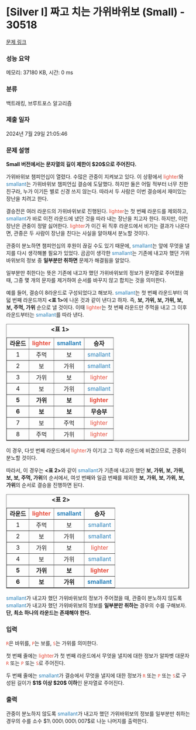 # [Silver I] 짜고 치는 가위바위보 (Small) - 30518 

[문제 링크](https://www.acmicpc.net/problem/30518) 

### 성능 요약

메모리: 37180 KB, 시간: 0 ms

### 분류

백트래킹, 브루트포스 알고리즘

### 제출 일자

2024년 7월 29일 21:05:46

### 문제 설명

<p><strong>Small 버전에서는 문자열의 길이 제한이 $20$으로 주어진다.</strong></p>

<p>가위바위보 챔피언십이 열렸다. 수많은 관중이 지켜보고 있다. 이 상황에서 <span style="color:#e74c3c;">lighter</span>와 <span style="color:#2980b9;">smallant</span>는 가위바위보 챔피언십 결승에 도달했다. 하지만 둘은 어릴 적부터 너무 친한 친구라, 누가 이기든 별로 신경 쓰지 않는다. 따라서 두 사람은 이번 결승에서 재미있는 장난을 치려고 한다.</p>

<p>결승전은 여러 라운드의 가위바위보로 진행된다. <span style="color:#e74c3c;">lighter</span>는 첫 번째 라운드를 제외하고, <span style="color:#2980b9;">smallant</span>가 바로 이전 라운드에 냈던 것을 따라 내는 장난을 치고자 한다. 하지만, 이런 장난은 관중이 정말 싫어한다. <span style="color:#e74c3c;">lighter</span>가 이긴 뒤 직후 라운드에서 비기는 결과가 나온다면, 관중은 두 사람이 장난을 친다는 사실을 알아채서 분노할 것이다.</p>

<p>관중이 분노하면 챔피언십의 후원이 끊길 수도 있기 때문에, <span style="color:#2980b9;">smallant</span>는 앞에 무엇을 낼지를 다시 생각해볼 필요가 있었다. 곰곰이 생각한 <span style="color:#2980b9;">smallant</span>는 기존에 내고자 했던 가위바위보의 정보 중 <strong>일부분만 취하면</strong> 문제가 해결됨을 알았다.</p>

<p>일부분만 취한다는 뜻은 기존에 내고자 했던 가위바위보의 정보가 문자열로 주어졌을 때, 그중 몇 개의 문자를 제거하여 순서를 바꾸지 않고 합치는 것을 의미한다.</p>

<p>예를 들어, 결승이 8라운드로 구성되었다고 해보자. <span style="color:#2980b9;">smallant</span>는 첫 번째 라운드부터 여덟 번째 라운드까지 <strong><표 1></strong>에 나온 것과 같이 낸다고 하자. 즉, <strong>보, 가위, 보, 가위, 보, 보, 주먹, 가위</strong> 순으로 낼 것이다. 이때 <span style="color:#e74c3c;">lighter</span>는 첫 번째 라운드만 주먹을 내고 그 이후 라운드부터는 <span style="color:#2980b9;">smallant</span>를 따라 낸다.</p>

<table align="center" border="1" cellpadding="1" cellspacing="1" class="table table-bordered" style="width: 500px;">
	<caption><strong><표 1></strong></caption>
	<tbody>
		<tr>
			<td style="text-align: center;"><strong>라운드</strong></td>
			<td style="text-align: center;"><span style="color:#e74c3c;"><strong>lighter</strong></span></td>
			<td style="text-align: center;"><span style="color:#2980b9;"><strong>smallant</strong></span></td>
			<td style="text-align: center;"><strong>승자</strong></td>
		</tr>
		<tr>
			<td style="text-align: center;">1</td>
			<td style="text-align: center;">주먹</td>
			<td style="text-align: center;">보</td>
			<td style="text-align: center;"><span style="color:#2980b9;">smallant</span></td>
		</tr>
		<tr>
			<td style="text-align: center;">2</td>
			<td style="text-align: center;">보</td>
			<td style="text-align: center;">가위</td>
			<td style="text-align: center;"><span style="color:#2980b9;">smallant</span></td>
		</tr>
		<tr>
			<td style="text-align: center;">3</td>
			<td style="text-align: center;">가위</td>
			<td style="text-align: center;">보</td>
			<td style="text-align: center;"><span style="color:#e74c3c;">lighter</span></td>
		</tr>
		<tr>
			<td style="text-align: center;">4</td>
			<td style="text-align: center;">보</td>
			<td style="text-align: center;">가위</td>
			<td style="text-align: center;"><span style="color:#2980b9;">smallant</span></td>
		</tr>
		<tr>
			<td style="text-align: center;"><strong>5</strong></td>
			<td style="text-align: center;"><strong>가위</strong></td>
			<td style="text-align: center;"><strong>보</strong></td>
			<td style="text-align: center;"><strong><span style="color:#e74c3c;">lighter</span></strong></td>
		</tr>
		<tr>
			<td style="text-align: center;"><strong>6</strong></td>
			<td style="text-align: center;"><strong>보</strong></td>
			<td style="text-align: center;"><strong>보</strong></td>
			<td style="text-align: center;"><strong>무승부</strong></td>
		</tr>
		<tr>
			<td style="text-align: center;">7</td>
			<td style="text-align: center;">보</td>
			<td style="text-align: center;">주먹</td>
			<td style="text-align: center;"><span style="color:#e74c3c;">lighter</span></td>
		</tr>
		<tr>
			<td style="text-align: center;">8</td>
			<td style="text-align: center;">주먹</td>
			<td style="text-align: center;">가위</td>
			<td style="text-align: center;"><span style="color:#e74c3c;">lighter</span></td>
		</tr>
	</tbody>
</table>

<p>이 경우, 다섯 번째 라운드에서 <span style="color:#e74c3c;">lighter</span>가 이기고 그 직후 라운드에 비겼으므로, 관중이 분노할 것이다.</p>

<p>따라서, 이 경우는 <strong><표 2></strong>와 같이 <span style="color:#2980b9;">smallant</span>가 기존에 내고자 했던 <strong>보, 가위, 보, 가위, 보, 보, 주먹, 가위</strong>의 순서에서, 여섯 번째와 일곱 번째를 제외한 <strong>보, 가위, 보, 가위, 보, 가위</strong>의 순서로 결승을 진행하면 된다.</p>

<table align="center" border="1" cellpadding="1" cellspacing="1" class="table table-bordered" style="width: 500px;">
	<caption><strong><표 2></strong></caption>
	<tbody>
		<tr>
			<td style="text-align: center;"><strong>라운드</strong></td>
			<td style="text-align: center;"><span style="color:#e74c3c;"><strong>lighter</strong></span></td>
			<td style="text-align: center;"><span style="color:#2980b9;"><strong>smallant</strong></span></td>
			<td style="text-align: center;"><strong>승자</strong></td>
		</tr>
		<tr>
			<td style="text-align: center;">1</td>
			<td style="text-align: center;">주먹</td>
			<td style="text-align: center;">보</td>
			<td style="text-align: center;"><span style="color:#2980b9;">smallant</span></td>
		</tr>
		<tr>
			<td style="text-align: center;">2</td>
			<td style="text-align: center;">보</td>
			<td style="text-align: center;">가위</td>
			<td style="text-align: center;"><span style="color:#2980b9;">smallant</span></td>
		</tr>
		<tr>
			<td style="text-align: center;">3</td>
			<td style="text-align: center;">가위</td>
			<td style="text-align: center;">보</td>
			<td style="text-align: center;"><span style="color:#e74c3c;">lighter</span></td>
		</tr>
		<tr>
			<td style="text-align: center;">4</td>
			<td style="text-align: center;">보</td>
			<td style="text-align: center;">가위</td>
			<td style="text-align: center;"><span style="color:#2980b9;">smallant</span></td>
		</tr>
		<tr>
			<td style="text-align: center;"><strong>5</strong></td>
			<td style="text-align: center;"><strong>가위</strong></td>
			<td style="text-align: center;"><strong>보</strong></td>
			<td style="text-align: center;"><strong><span style="color:#e74c3c;">lighter</span></strong></td>
		</tr>
		<tr>
			<td style="text-align: center;"><strong>6</strong></td>
			<td style="text-align: center;"><strong>보</strong></td>
			<td style="text-align: center;"><strong>가위</strong></td>
			<td style="text-align: center;"><span style="color:#2980b9;"><strong>smallant</strong></span></td>
		</tr>
	</tbody>
</table>

<p><span style="color:#2980b9;">smallant</span>가 내고자 했던 가위바위보의 정보가 주어졌을 때, 관중이 분노하지 않도록 <span style="color:#2980b9;">smallant</span>가 내고자 했던 가위바위보의 정보를 <strong>일부분만 취하는</strong> 경우의 수를 구해보자. <strong>단, 최소 하나의 라운드는 존재해야 한다.</strong></p>

### 입력 

 <p><span style="color:#e74c3c;"><code>R</code></span>은 바위를, <span style="color:#e74c3c;"><code>P</code></span>는 보를, <span style="color:#e74c3c;"><code>S</code></span>는 가위를 의미한다.</p>

<p>첫 번째 줄에는 <span style="color:#e74c3c;">lighter</span>가 첫 번째 라운드에서 무엇을 낼지에 대한 정보가 알파벳 대문자 <span style="color:#e74c3c;"><code>R</code></span> 또는 <span style="color:#e74c3c;"><code>P</code></span> 또는 <span style="color:#e74c3c;"><code>S</code></span>로 주어진다.</p>

<p>두 번째 줄에는 <span style="color:#2980b9;">smallant</span>가 결승에서 무엇을 낼지에 대한 정보가 <span style="color:#e74c3c;"><code>R</code></span> 또는 <span style="color:#e74c3c;"><code>P</code></span> 또는 <span style="color:#e74c3c;"><code>S</code></span>로 구성된 길이가 <strong>$1$ 이상 $20$ 이하</strong>인 문자열로 주어진다.</p>

### 출력 

 <p>관중이 분노하지 않도록 <span style="color:#2980b9;">smallant</span>가 내고자 했던 가위바위보의 정보를 일부분만 취하는 경우의 수를 소수 $1\ 000\ 000\ 007$로 나눈 나머지를 출력한다.</p>

